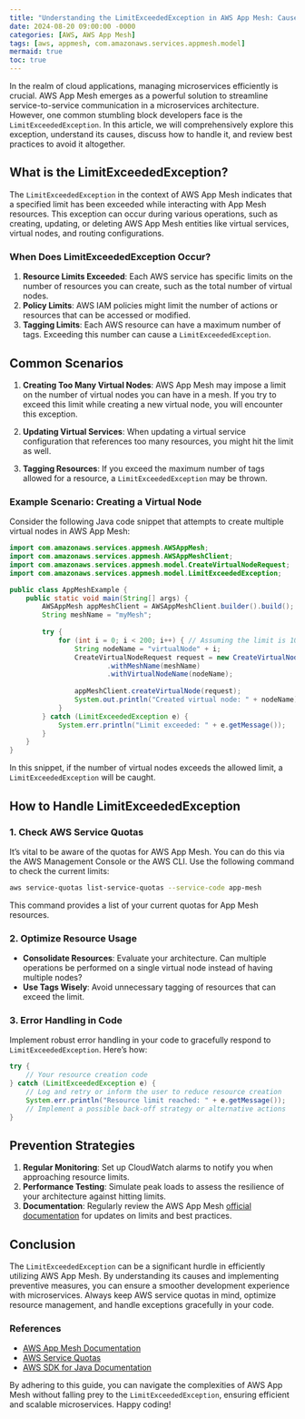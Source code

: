 ```yaml
---
title: "Understanding the LimitExceededException in AWS App Mesh: Causes, Solutions, and Best Practices"
date: 2024-08-20 09:00:00 -0000
categories: [AWS, AWS App Mesh]
tags: [aws, appmesh, com.amazonaws.services.appmesh.model]
mermaid: true
toc: true
---
```



In the realm of cloud applications, managing microservices efficiently is crucial. AWS App Mesh emerges as a powerful solution to streamline service-to-service communication in a microservices architecture. However, one common stumbling block developers face is the `LimitExceededException`. In this article, we will comprehensively explore this exception, understand its causes, discuss how to handle it, and review best practices to avoid it altogether.

## What is the LimitExceededException?

The `LimitExceededException` in the context of AWS App Mesh indicates that a specified limit has been exceeded while interacting with App Mesh resources. This exception can occur during various operations, such as creating, updating, or deleting AWS App Mesh entities like virtual services, virtual nodes, and routing configurations.

### When Does LimitExceededException Occur?

1. **Resource Limits Exceeded**: Each AWS service has specific limits on the number of resources you can create, such as the total number of virtual nodes.
2. **Policy Limits**: AWS IAM policies might limit the number of actions or resources that can be accessed or modified.
3. **Tagging Limits**: Each AWS resource can have a maximum number of tags. Exceeding this number can cause a `LimitExceededException`.

## Common Scenarios

1. **Creating Too Many Virtual Nodes**: AWS App Mesh may impose a limit on the number of virtual nodes you can have in a mesh. If you try to exceed this limit while creating a new virtual node, you will encounter this exception.

2. **Updating Virtual Services**: When updating a virtual service configuration that references too many resources, you might hit the limit as well.

3. **Tagging Resources**: If you exceed the maximum number of tags allowed for a resource, a `LimitExceededException` may be thrown.

### Example Scenario: Creating a Virtual Node

Consider the following Java code snippet that attempts to create multiple virtual nodes in AWS App Mesh:

```java
import com.amazonaws.services.appmesh.AWSAppMesh;
import com.amazonaws.services.appmesh.AWSAppMeshClient;
import com.amazonaws.services.appmesh.model.CreateVirtualNodeRequest;
import com.amazonaws.services.appmesh.model.LimitExceededException;

public class AppMeshExample {
    public static void main(String[] args) {
        AWSAppMesh appMeshClient = AWSAppMeshClient.builder().build();
        String meshName = "myMesh";
        
        try {
            for (int i = 0; i < 200; i++) { // Assuming the limit is 100
                String nodeName = "virtualNode" + i;
                CreateVirtualNodeRequest request = new CreateVirtualNodeRequest()
                        .withMeshName(meshName)
                        .withVirtualNodeName(nodeName);
                
                appMeshClient.createVirtualNode(request);
                System.out.println("Created virtual node: " + nodeName);
            }
        } catch (LimitExceededException e) {
            System.err.println("Limit exceeded: " + e.getMessage());
        }
    }
}
```

In this snippet, if the number of virtual nodes exceeds the allowed limit, a `LimitExceededException` will be caught. 

## How to Handle LimitExceededException

### 1. **Check AWS Service Quotas**

It’s vital to be aware of the quotas for AWS App Mesh. You can do this via the AWS Management Console or the AWS CLI. Use the following command to check the current limits:

```bash
aws service-quotas list-service-quotas --service-code app-mesh
```

This command provides a list of your current quotas for App Mesh resources.

### 2. **Optimize Resource Usage**

- **Consolidate Resources**: Evaluate your architecture. Can multiple operations be performed on a single virtual node instead of having multiple nodes?
- **Use Tags Wisely**: Avoid unnecessary tagging of resources that can exceed the limit.

### 3. **Error Handling in Code**

Implement robust error handling in your code to gracefully respond to `LimitExceededException`. Here’s how:

```java
try {
    // Your resource creation code
} catch (LimitExceededException e) {
    // Log and retry or inform the user to reduce resource creation
    System.err.println("Resource limit reached: " + e.getMessage());
    // Implement a possible back-off strategy or alternative actions
}
```

## Prevention Strategies

1. **Regular Monitoring**: Set up CloudWatch alarms to notify you when approaching resource limits.
2. **Performance Testing**: Simulate peak loads to assess the resilience of your architecture against hitting limits.
3. **Documentation**: Regularly review the AWS App Mesh [official documentation](https://docs.aws.amazon.com/app-mesh/latest/userguide/what-is.html) for updates on limits and best practices.

## Conclusion

The `LimitExceededException` can be a significant hurdle in efficiently utilizing AWS App Mesh. By understanding its causes and implementing preventive measures, you can ensure a smoother development experience with microservices. Always keep AWS service quotas in mind, optimize resource management, and handle exceptions gracefully in your code.

### References

- [AWS App Mesh Documentation](https://docs.aws.amazon.com/app-mesh/latest/userguide/what-is.html)
- [AWS Service Quotas](https://docs.aws.amazon.com/general/latest/gr/aws_service_limits.html)
- [AWS SDK for Java Documentation](https://docs.aws.amazon.com/sdk-for-java/latest/developer-guide/home.html)

By adhering to this guide, you can navigate the complexities of AWS App Mesh without falling prey to the `LimitExceededException`, ensuring efficient and scalable microservices. Happy coding!